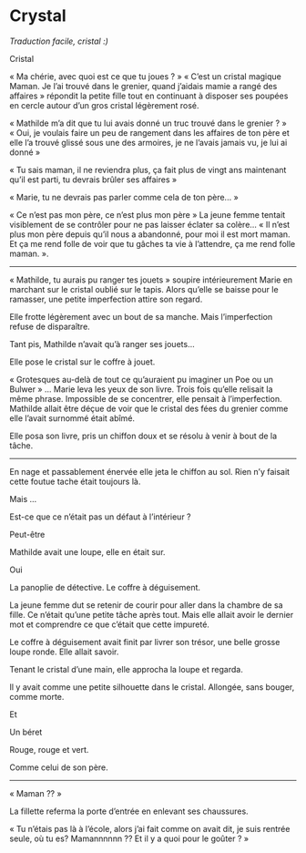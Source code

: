 # Crystal

*Traduction facile, cristal :)*


Cristal

« Ma chérie, avec quoi est ce que tu joues ? »
« C’est un cristal magique Maman. Je l’ai trouvé dans le grenier, quand j’aidais mamie a rangé des affaires » répondit la petite fille tout en continuant à disposer ses poupées en cercle autour d’un gros cristal légèrement rosé.

« Mathilde m’a dit que tu lui avais donné un truc trouvé dans le grenier ? »
« Oui, je voulais faire un peu de rangement dans les affaires de ton père et elle l’a trouvé glissé sous une des armoires, je ne l’avais jamais vu, je lui ai donné »

« Tu sais maman, il ne reviendra plus, ça fait plus de vingt ans maintenant qu’il est parti, tu devrais brûler ses affaires »

« Marie, tu ne devrais pas parler comme cela de ton père... »

« Ce n’est pas mon père, ce n’est plus mon père » La jeune femme tentait visiblement de se contrôler pour ne pas laisser éclater sa colère… « Il n’est plus mon père depuis qu’il nous a abandonné, pour moi il est mort maman. Et ça me rend folle de voir que tu gâches ta vie à l’attendre, ça me rend folle maman. ».

---

« Mathilde, tu aurais pu ranger tes jouets » soupire intérieurement Marie en marchant sur le cristal oublié sur le tapis. Alors qu’elle se baisse pour le ramasser, une petite imperfection attire son regard.

Elle frotte légèrement avec un bout de sa manche. Mais l’imperfection refuse de disparaître.

Tant pis, Mathilde n’avait qu’à ranger ses jouets…

Elle pose le cristal sur le coffre à jouet.

« Grotesques au-delà de tout ce qu’auraient pu imaginer un Poe ou un Bulwer » … Marie leva les yeux de son livre. Trois fois qu’elle relisait la même phrase. Impossible de se concentrer, elle pensait à l’imperfection. Mathilde allait être déçue de voir que le cristal des fées du grenier comme elle l’avait surnommé était abîmé.

Elle posa son livre, pris un chiffon doux et se résolu à venir à bout de la tâche.

---

En nage et passablement énervée elle jeta le chiffon au sol. Rien n’y faisait cette foutue tache était toujours là.

Mais …

Est-ce que ce n’était pas un défaut à l’intérieur ?

Peut-être

Mathilde avait une loupe, elle en était sur.

Oui

La panoplie de détective. Le coffre à déguisement.

La jeune femme dut se retenir de courir pour aller dans la chambre de sa fille. Ce n’était qu’une petite tâche après tout. Mais elle allait avoir le dernier mot et comprendre ce que c’était que cette impureté.

Le coffre à déguisement avait finit par livrer son trésor, une belle grosse loupe ronde. Elle allait savoir.

Tenant le cristal d’une main, elle approcha la loupe et regarda.

Il y avait comme une petite silhouette dans le cristal. Allongée, sans bouger, comme morte.

Et

Un béret

Rouge, rouge et vert.

Comme celui de son père.


---

« Maman ?? »

La fillette referma la porte d’entrée en enlevant ses chaussures.


« Tu n’étais pas là à l’école, alors j’ai fait comme on avait dit, je suis rentrée seule, où tu es? Mamannnnnn ??  Et il y a quoi pour le goûter ? »
